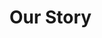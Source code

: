 <!--
 * @Author: hhhhhq
 * @Date: 2021-07-01 12:45:50
 * @LastEditors: hhhhhq
 * @LastEditTime: 2021-07-01 12:46:00
 * @Description: file content
-->

# Our Story
